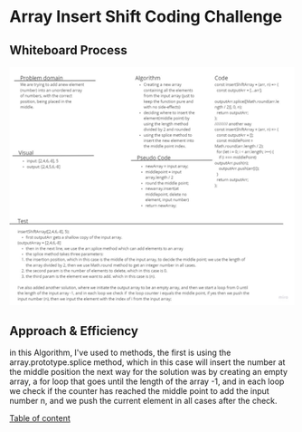 # Array Insert Shift Coding Challenge

## Whiteboard Process

![whiteboard](../../assets/insert-shift-array.jpg)

## Approach & Efficiency

in this Algorithm, I've used to methods, the first is using the array.prototype.splice method, which in this case will insert the number at the middle position
the next way for the solution was by creating an empty array, a for loop that goes until the length of the array -1, and in each loop we check if the counter has reached the middle point to add the input number n, and we push the current element in all cases after the check.

[Table of content](../../../README.md)
